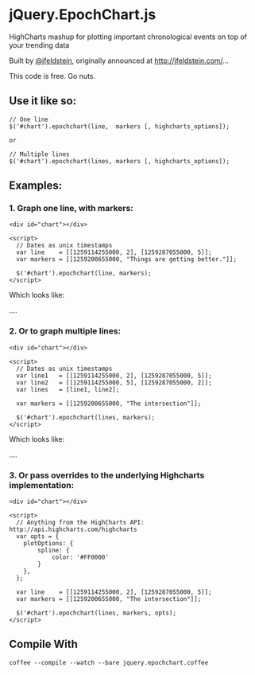 jQuery.EpochChart.js
====================

HighCharts mashup for plotting important chronological events on top of your trending data

Built by [@jfeldstein](http://twitter.com/jfeldstein), originally announced at http://jfeldstein.com/...

This code is free. Go nuts. 

## Use it like so: 
  
    // One line
    $('#chart').epochchart(line,  markers [, highcharts_options]);

    or 

    // Multiple lines
    $('#chart').epochchart(lines, markers [, highcharts_options]);


## Examples: 

### 1. Graph one line, with markers:

    <div id="chart"></div>

    <script>
      // Dates as unix timestamps
      var line    = [[1259114255000, 2], [1259287055000, 5]];
      var markers = [[1259200655000, "Things are getting better."]];

      $('#chart').epochchart(line, markers);
    </script>

Which looks like: 

....


### 2. Or to graph multiple lines: 

    <div id="chart"></div>

    <script>
      // Dates as unix timestamps
      var line1   = [[1259114255000, 2], [1259287055000, 5]];
      var line2   = [[1259114255000, 5], [1259287055000, 2]];
      var lines   = [line1, line2];
      
      var markers = [[1259200655000, "The intersection"]];

      $('#chart').epochchart(lines, markers);
    </script>

Which looks like:

....


### 3. Or pass overrides to the underlying Highcharts implementation:

    <div id="chart"></div>

    <script>
      // Anything from the HighCharts API: http://api.highcharts.com/highcharts
      var opts = {
        plotOptions: {
            spline: {
                color: '#FF0000'
            }
        },
      };

      var line    = [[1259114255000, 2], [1259287055000, 5]];
      var markers = [[1259200655000, "The intersection"]];

      $('#chart').epochchart(lines, markers, opts);
    </script>



## Compile With

`coffee --compile --watch --bare jquery.epochchart.coffee`

